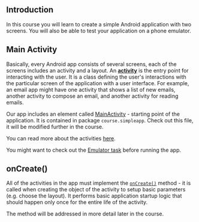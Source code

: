 Introduction
-------------

In this course you will learn to create a simple Android application with
two screens. You will also be able to test your application on a phone emulator.



Main Activity
-------------

Basically, every Android app consists of several screens, each of the screens includes an activity and a layout.
An [**activity**](https://developer.android.com/reference/android/app/Activity) is the entry point for interacting with the user. It is a class defining the user's
interactions with the particular screen of the application with a user interface.
For example, an email app might have one activity that shows a list of new emails, another
activity to compose an email, and another activity for reading emails.


Our app includes an element called <a href="psi_element://course.simpleapp.MainActivity">MainActivity</a> - starting
point of the application. It is contained in package `course.simpleapp`.
Check out this file, it will be modified further in the course.


You can read more about the activities [here](https://developer.android.com/guide/components/activities/intro-activities).

You might want to check out the [Emulator task](course://Configuration/Emulator/src/main/java/course/simpleapp/MainActivity.kt)
before running the app.

onCreate()
---

All of the activities in the app must implement the [`onCreate()`](https://developer.android.com/reference/android/app/Activity#onCreate(android.os.Bundle,%20android.os.PersistableBundle))
method - it is called when creating the object of the activity to setup basic parameters (e.g. choose the layout).
It performs basic application startup logic that should happen only once for the entire life of the activity.


The method will be addressed in more detail later in the course.

